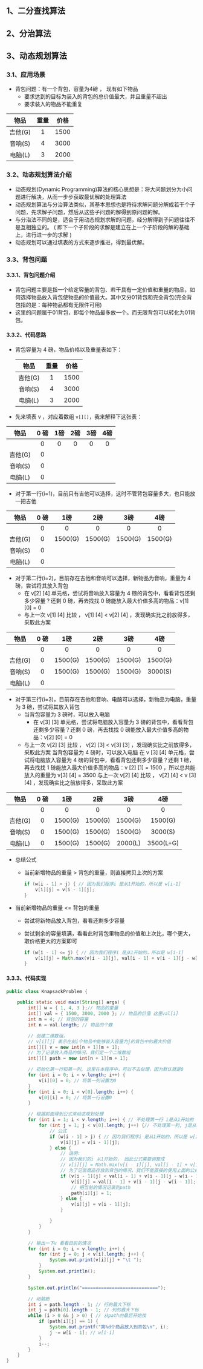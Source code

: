 ## 1、二分查找算法

## 2、分治算法

## 3、动态规划算法

### 3.1、应用场景

- 背包问题：有一个背包，容量为4磅 ， 现有如下物品
  - 要求达到的目标为装入的背包的总价值最大，并且重量不超出
  - 要求装入的物品不能重复

| **物品** | **重量** | **价格** |
| :------: | :------: | :------: |
| 吉他(G)  |    1     |   1500   |
| 音响(S)  |    4     |   3000   |
| 电脑(L)  |    3     |   2000   |

### 3.2、动态规划算法介绍
- 动态规划(Dynamic Programming)算法的核心思想是：将大问题划分为小问题进行解决，从而一步步获取最优解的处理算法
- 动态规划算法与分治算法类似，其基本思想也是将待求解问题分解成若干个子问题，先求解子问题，然后从这些子问题的解得到原问题的解。
- 与分治法不同的是，适合于用动态规划求解的问题，经分解得到子问题往往不是互相独立的。 ( 即下一个子阶段的求解是建立在上一个子阶段的解的基础上，进行进一步的求解 )
- 动态规划可以通过填表的方式来逐步推进，得到最优解。

### 3.3、背包问题

#### 3.3.1、背包问题介绍

- 背包问题主要是指一个给定容量的背包、若干具有一定价值和重量的物品，如何选择物品放入背包使物品的价值最大。其中又分01背包和完全背包(完全背包指的是：每种物品都有无限件可用)
- 这里的问题属于01背包，即每个物品最多放一个。而无限背包可以转化为01背包。

#### 3.3.2、代码思路

- 背包容量为 4 磅，物品价格以及重量表如下：

  | **物品** | **重量** | **价格** |
  | :------: | :------: | :------: |
  | 吉他(G)  |    1     |   1500   |
  | 音响(S)  |    4     |   3000   |
  | 电脑(L)  |    3     |   2000   |

- 先来填表 v ，对应着数组 `v[][]`，我来解释下这张表：

|  物品   | 0 磅 | 1磅  | 2磅  | 3磅  | 4磅  |
| :-----: | :--: | :--: | :--: | :--: | :--: |
|         |  0   |  0   |  0   |  0   |  0   |
| 吉他(G) |  0   |      |      |      |      |
| 音响(S) |  0   |      |      |      |      |
| 电脑(L) |  0   |      |      |      |      |

- 对于第一行(i=1)，目前只有吉他可以选择，这时不管背包容量多大，也只能放一把吉他

|  物品   | **0** **磅** | **1磅** | **2磅** | **3磅** | **4磅** |
| :-----: | :----------: | :-----------: | :-----------: | :-----------: | :-----------: |
|         |      0       |       0       | 0             | 0             | 0             |
| 吉他(G) |      0       |    1500(G)    | 1500(G)       | 1500(G)       | 1500(G)       |
| 音响(S) |      0       |               |               |               |               |
| 电脑(L) |      0       |               |               |               |               |

- 对于第二行(i=2)，目前存在吉他和音响可以选择，新物品为音响，重量为 4 磅，尝试将其放入背包
  - 在 v[2] [4] 单元格，尝试将音响放入容量为 4 磅的背包中，看看背包还剩多少容量？还剩 0 磅，再去找找 0 磅能放入最大价值多高的物品：v[1] [0] = 0
  - 与上一次 v[1] [4] 比较 ， v[1] [4] < v[2] [4] ，发现确实比之前放得多，采取此方案

|  物品   | **0** **磅** | **1磅** | **2磅** | **3磅** | **4磅** |
| :-----: | :----------: | :-----: | :-----: | :-----: | :-----: |
|         |      0       |    0    |    0    |    0    |    0    |
| 吉他(G) |      0       | 1500(G) | 1500(G) | 1500(G) | 1500(G) |
| 音响(S) |      0       | 1500(G) | 1500(G) | 1500(G) | 3000(S) |
| 电脑(L) |      0       |         |         |         |         |

- 对于第三行(i=3)，目前存在吉他和音响、电脑可以选择，新物品为电脑，重量为 3 磅，尝试将其放入背包
  - 当背包容量为 3 磅时，可以放入电脑
    - 在 v[3] [3] 单元格，尝试将电脑放入容量为 3 磅的背包中，看看背包还剩多少容量？还剩 0 磅，再去找找 0 磅能放入最大价值多高的物品：v[2] [0] = 0
  - 与上一次 v[2] [3] 比较 ， v[2] [3] < v[3] [3] ，发现确实比之前放得多，采取此方案
    当背包容量为 4 磅时，可以放入电脑
    在 v [3] [4] 单元格，尝试将电脑放入容量为 4 磅的背包中，看看背包还剩多少容量？还剩 1 磅，再去找找 1 磅能放入最大价值多高的物品：v [2] [1] = 1500 ，所以总共能放入的重量为 v[3] [4] = 3500
    与上一次 v[2] [4] 比较 ， v[2] [4] < v [3] [4] ，发现确实比之前放得多，采取此方案

|  物品   | **0** **磅** | **1磅** | **2磅** | **3磅** |  **4磅**  |
| :-----: | :----------: | :-----: | :-----: | :-----: | :-------: |
|         |      0       |    0    |    0    |    0    |     0     |
| 吉他(G) |      0       | 1500(G) | 1500(G) | 1500(G) |  1500(G)  |
| 音响(S) |      0       | 1500(G) | 1500(G) | 1500(G) |  3000(S)  |
| 电脑(L) |      0       | 1500(G) | 1500(G) | 2000(L) | 3500(L+G) |

- 总结公式

  - 当前新增物品的重量 > 背包的重量，则直接拷贝上次的方案

    ``` java
    if (w[i - 1] > j) { // 因为我们程序i 是从1开始的，所以是 w[i-1]
        v[i][j] = v[i - 1][j];
    }
    ```

- 当前新增物品的重量 <= 背包的重量

  - 尝试将新物品放入背包，看看还剩多少容量

  - 尝试剩余的容量填满，看看此时背包里物品的价值和上次比，哪个更大，取价格更大的方案即可

    ``` java
    if (w[i - 1] <= j) { // 因为我们程序i 是从1开始的，所以是 w[i-1]
        v[i][j] = Math.max(v[i - 1][j], val[i - 1] + v[i - 1][j - w[i - 1]]);
    }
    ```

#### 3.3.3、代码实现

```java
public class KnapsackProblem {

	public static void main(String[] args) {
		int[] w = { 1, 4, 3 };// 物品的重量
		int[] val = { 1500, 3000, 2000 }; // 物品的价值 这里val[i]
		int m = 4; // 背包的容量
		int n = val.length; // 物品的个数

		// 创建二维数组，
		// v[i][j] 表示在前i个物品中能够装入容量为j的背包中的最大价值
		int[][] v = new int[n + 1][m + 1];
		// 为了记录放入商品的情况，我们定一个二维数组
		int[][] path = new int[n + 1][m + 1];

		// 初始化第一行和第一列, 这里在本程序中，可以不去处理，因为默认就是0
		for (int i = 0; i < v.length; i++) {
			v[i][0] = 0; // 将第一列设置为0
		}
		for (int i = 0; i < v[0].length; i++) {
			v[0][i] = 0; // 将第一行设置0
		}

		// 根据前面得到公式来动态规划处理
		for (int i = 1; i < v.length; i++) { // 不处理第一行 i是从1开始的
			for (int j = 1; j < v[0].length; j++) {// 不处理第一列, j是从1开始的
				// 公式
				if (w[i - 1] > j) { // 因为我们程序i 是从1开始的，所以是 w[i-1]
					v[i][j] = v[i - 1][j];
				} else {
					// 说明:
					// 因为我们的i 从1开始的， 因此公式需要调整成
					// v[i][j] = Math.max(v[i - 1][j], val[i - 1] + v[i - 1][j - w[i - 1]]);
					// 为了记录商品存放到背包的情况，我们不能直接的使用上面的公式，需要使用if-else来体现公式
					if (v[i - 1][j] < val[i - 1] + v[i - 1][j - w[i - 1]]) {
						v[i][j] = val[i - 1] + v[i - 1][j - w[i - 1]];
						// 把当前的情况记录到path
						path[i][j] = 1;
					} else {
						v[i][j] = v[i - 1][j];
					}

				}
			}
		}

		// 输出一下v 看看目前的情况
		for (int i = 0; i < v.length; i++) {
			for (int j = 0; j < v[i].length; j++) {
				System.out.print(v[i][j] + "\t ");
			}
			System.out.println();
		}

		System.out.println("============================");

		// 动脑筋
		int i = path.length - 1; // 行的最大下标
		int j = path[0].length - 1; // 列的最大下标
		while (i > 0 && j > 0) { // 从path的最后开始找
			if (path[i][j] == 1) {
				System.out.printf("第%d个商品放入到背包\n", i);
				j -= w[i - 1]; // w[i-1]
			}
			i--;
		}
	}
}
```

